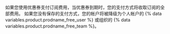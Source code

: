 如果您使用优惠券支付订阅费用，当优惠券到期时，您的支付方式将收取订阅的全部费用。 如果您没有保存的支付方式，您的帐户将被降级为个人帐户的 {% data variables.product.prodname_free_user %} 或组织的 {% data variables.product.prodname_free_team %}。
